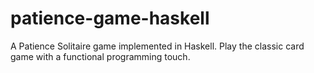 # patience-game-haskell

A Patience Solitaire game implemented in Haskell. Play the classic card game with a functional programming touch.
